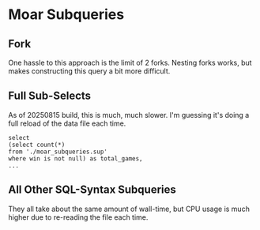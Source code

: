 # Moar Subqueries

## Fork

One hassle to this approach is the limit of 2 forks. Nesting forks works, but
makes constructing this query a bit more difficult.

## Full Sub-Selects
   
As of 20250815 build, this is much, much slower. I'm guessing it's doing a full
reload of the data file each time.

```
select
(select count(*)
from './moar_subqueries.sup'
where win is not null) as total_games,
...
```

## All Other SQL-Syntax Subqueries

They all take about the same amount of wall-time, but CPU usage is much higher
due to re-reading the file each time.
